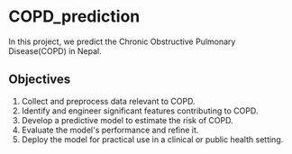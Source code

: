 # COPD_prediction
In this project, we predict the Chronic Obstructive Pulmonary Disease(COPD) in Nepal.


## Objectives

1. Collect and preprocess data relevant to COPD. 
2. Identify and engineer significant features contributing to COPD. 
3. Develop a predictive model to estimate the risk of COPD. 
4. Evaluate the model's performance and refine it. 
5. Deploy the model for practical use in a clinical or public health setting. 
